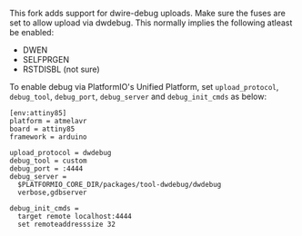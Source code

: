 This fork adds support for dwire-debug uploads. Make sure the fuses are set to allow upload via dwdebug.
This normally implies the following atleast be enabled:

* DWEN
* SELFPRGEN
* RSTDISBL (not sure)

To enable debug via PlatformIO's Unified Platform, set `upload_protocol`, 
`debug_tool`, `debug_port`, `debug_server` and `debug_init_cmds` as below:

```
[env:attiny85]
platform = atmelavr
board = attiny85
framework = arduino

upload_protocol = dwdebug
debug_tool = custom
debug_port = :4444
debug_server = 
  $PLATFORMIO_CORE_DIR/packages/tool-dwdebug/dwdebug 
  verbose,gdbserver

debug_init_cmds =
  target remote localhost:4444
  set remoteaddresssize 32
```

